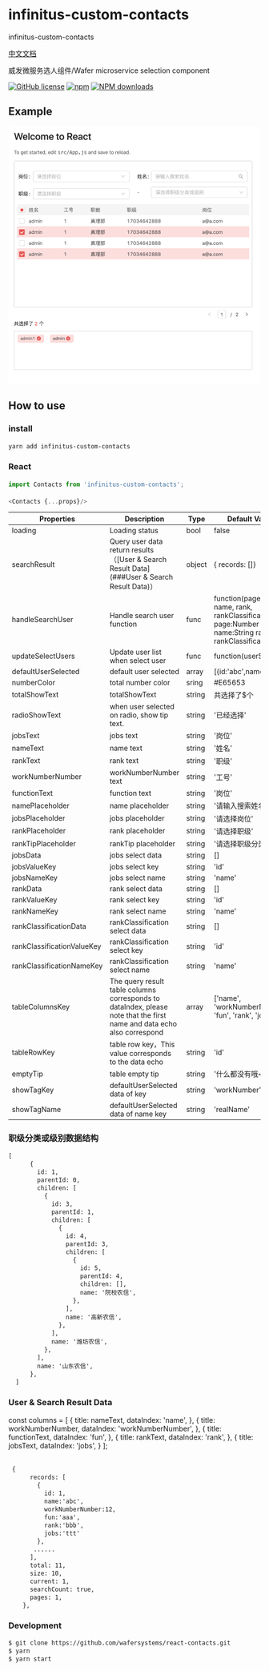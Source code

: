 # infinitus-custom-contacts
infinitus-custom-contacts

[中文文档](https://github.com/vkingw/custom-contacts/blob/master/README_zh.md)

威发微服务选人组件/Wafer microservice selection component

[![GitHub license](https://img.shields.io/badge/license-MIT-blue.svg)](https://github.com/vkingw/custom-contacts)
[![npm](https://img.shields.io/npm/v/react-contacts.svg)](https://www.npmjs.com/package/infinitus-custom-contacts)
[![NPM downloads](https://img.shields.io/npm/dm/react-contacts.svg)](https://www.npmjs.com/package/infinitus-custom-contacts)

## Example

![Example](./example.png)

## How to use

### install

`yarn add infinitus-custom-contacts`

### React 

```js
import Contacts from 'infinitus-custom-contacts';

<Contacts {...props}/>

```

Properties  | Description | Type | Default Values
------------- | ------------- | --------------| ------------- 
loading | Loading status | bool | false
searchResult | Query user data return results （[User & Search Result Data](###User & Search Result Data)） | object | { records: []}
handleSearchUser | Handle search user function | func | function(page, jobs, name, rank, rankClassification), page:Number  jobs:obj  name:String rank:obj rankClassification:obj
updateSelectUsers | Update user list when select user | func | function(userSelected)
defaultUserSelected   | default user selected | array | [{id:'abc',name:'CCC'}] 
numberColor   | total number color | sring | #E65653
totalShowText   | totalShowText | string | 共选择了$个
radioShowText   | when user selected on radio, show tip text. | string | '已经选择' 
jobsText   | jobs text | string | '岗位' 
nameText   | name text | string | '姓名' 
rankText   | rank text | string | '职级' 
workNumberNumber   | workNumberNumber text | string | '工号' 
functionText   | function text | string | '岗位' 
namePlaceholder   | name placeholder | string | '请输入搜索姓名' 
jobsPlaceholder   | jobs placeholder | string | '请选择岗位' 
rankPlaceholder   | rank placeholder | string | '请选择职级' 
rankTipPlaceholder   | rankTip placeholder | string | '请选择职级分类或级别' 
jobsData   | jobs select data | string | [] 
jobsValueKey   | jobs select key  | string | 'id' 
jobsNameKey   | jobs select name | string | 'name' 
rankData   | rank select  data | string | [] 
rankValueKey   | rank select key  | string | 'id' 
rankNameKey   | rank select name | string | 'name' 
rankClassificationData   | rankClassification select data | string | [] 
rankClassificationValueKey   | rankClassification select key | string | 'id' 
rankClassificationNameKey   | rankClassification select name | string | 'name'  
tableColumnsKey   | The query result table columns corresponds to dataIndex, please note that the first name and data echo also correspond | array |  ['name', 'workNumberNumber', 'fun', 'rank', 'jobs'],
tableRowKey   | table row key，This value corresponds to the data echo| string | 'id' 
emptyTip   | table empty tip | string | '什么都没有哦~'
showTagKey   | defaultUserSelected data of key | string | 'workNumber'
showTagName   | defaultUserSelected data of name key  | string | 'realName'

### 职级分类或级别数据结构

````
[
      {
        id: 1,
        parentId: 0,
        children: [
          {
            id: 3,
            parentId: 1,
            children: [
              {
                id: 4,
                parentId: 3,
                children: [
                  {
                    id: 5,
                    parentId: 4,
                    children: [],
                    name: '院校农信',
                  },
                ],
                name: '高新农信',
              },
            ],
            name: '潍坊农信',
          },
        ],
        name: '山东农信',
      },
  ]
````

### User & Search Result Data

  const columns = [
    {
      title: nameText,
      dataIndex: 'name',
    },
    {
      title: workNumberNumber,
      dataIndex: 'workNumberNumber',
    },
    {
      title: functionText,
      dataIndex: 'fun',
    },
    {
      title: rankText,
      dataIndex: 'rank',
    }, {
      title: jobsText,
      dataIndex: 'jobs',
    }
  ];

```

 {
      records: [
        {
          id: 1,
          name:'abc',
          workNumberNumber:12,
          fun:'aaa',
          rank:'bbb',
          jobs:'ttt' 
        },
	   ......
      ],
      total: 11,
      size: 10,
      current: 1,
      searchCount: true,
      pages: 1,
    },

```

### Development

````
$ git clone https://github.com/wafersystems/react-contacts.git
$ yarn
$ yarn start

````
